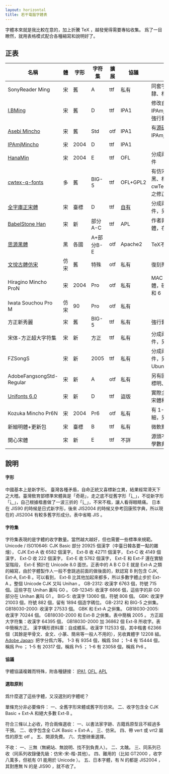 ```yaml
---
layout: horizontal
title: 若干電腦字體表
---
```

字體本來就是我比較在意的，加上折騰 TeX ，越發覺得需要專帖收集。
爲了一目瞭然，就用表格模式配合各種縮寫和說明好了。

## 正表

名稱 | 體 | 字形 | 字符集 | 擴展 | 協議 | 備註
-----|----|------|--------|-----|------|-----
SonyReader Ming | 宋 | 舊 | A | ttf | 私有 | 同套字體還有隸、楷、黑三體
[I.BMing](http://founder.acgvlyric.org/iu/doku.php/) | 宋 | 舊 | D| ttf | IPA1 | 修改自IPAmjMincho，強行舊字形
[Asebi Mincho](https://metasta.github.io/asebi/) | 宋 | 舊 | Std | otf | IPA1 | 有[源碼](https://github.com/metasta/asebi)，基於IPAmjMincho等
[IPAmjMincho](http://mojikiban.ipa.go.jp/) | 宋 | 2004 | D | ttf | IPA1 | |
[HanaMin](http://fonts.jp/hanazono/) | 宋 | 2004 | E | ttf | OFL | 分成兩個字體文件
[cwtex-q-fonts](https://code.google.com/p/cwtex-q-fonts/) | 多 | 舊 | BIG-5 | ttf | OFL+GPL2 | 有仿宋、宋、黑、楷、圓，cwTeX所附字體之修正
[全字庫正宋體](http://www.cns11643.gov.tw) | 宋 | 臺標 | D | ttf | [自有](http://www.cns11643.gov.tw/AIDB/copyright.do) | 分成兩個字體文件，另有楷體
[BabelStone Han](http://www.babelstone.co.uk/Fonts/Han.html) | 宋 | 新 | 部分A-C | ttf | APL | 作者興趣不在繁體，在二簡
[思源黑體](https://github.com/adobe-fonts/source-han-sans/) | 黑 | 各國 | A+部分B-E | otf | Apache2 | TeX不能直接用
[文悅古體仿宋](http://wytype.com/typeface/WyueGutiFangsong/) | 仿宋 | 舊 | 特殊 | otf | 私有 | 復刻聚珍仿宋
Hiragino Mincho ProN | 宋 | 2004 | Pro | otf | 私有 | MAC OS 字體，磅重有 3 和 6
Iwata Souchou Pro M | 仿宋 | 90 | Pro | otf | 私有 | |
方正新秀麗 | 宋 | 舊 | BIG-5 | ttf | 私有 | 強行舊字形
宋体-方正超大字符集 | 宋 | 新 | 方正 | ttf | 私有 | 分成兩個字體文件，另有楷體
FZSongS | 宋 | 新 | 2005 | ttf | 私有 | 分成兩個字體文件，另有楷體， Ubuntu 的字體
AdobeFangsongStd-Regular | 宋 | 新 | A | otf | 私有 | 另有國標宋、臺標明、楷、黑等
[Unifonts 6.0](http://okuc.net/SoftWare/UniFonts6.0.exe) | 宋 | 新 | D | ttf | 盜版 | 實際主要是中易宋體和華康明體
Kozuka Mincho Pr6N | 宋 | 2004 | Pr6 | otf | 私有 | 有 1-6 磅粗細，另有黑體
新細明體+更新包 | 宋 | 臺標 | B | ttf | 私有 | 微軟默認繁體
開心宋體 | 宋 | 新 | E | ttf | 不詳 | 源頭不明，在國學數典見到的

## 說明

#### 字形
中國基本上是新字形。
臺灣各種矛盾，自命正統又喜標新立異，結果經常滑天下之大稽。臺灣敎育部標準宋體眞是「奇葩」，走之底不從舊字形「⻍」，不從新字形「⻌」，自己根據楷書做了一波三折的「<font face="MingLiu">辶</font>」，不宋不楷，讓人看得眼睛痛。
日本在 JIS90 的時候是日式新字形，後來 JIS2004 的時候又參考回康煕字典，所以現在的 JIS2004 有較多舊字形成分。表中省略 JIS 。

#### 字符集
字符集表現的是字體的收字數量。當然越大越好，但也需要一些標準來規範。
Unicode / ISO10646: CJK Basic 部分 20925 個漢字（中臺日韓各要一點的雜燴）， CJK Ext-A 收 6582 個漢字， Ext-B 收 42711 個漢字， Ext-C 收 4149 個漢字， Ext-D 收 222 個漢字， Ext-E 收 5762 個漢字， Ext-E 和 Ext-F 還在實驗室階段， Ext-E 預計在 Unicode 8.0 面世。正表中的 A B C D E 就是 Ext-A 之類的縮寫，由於字體製作人一般不會跳過前面的做後面的，默認寫 B 則包含 CJK, Ext-A, Ext-B 。可以看到， Ext-B 比其他加起來都多，所以多數字體止步於 Ext-A 。整個 Unicode CJK 又叫 Unihan 。
GB-2312: 收漢字 6763 個，符號 715 個。這些字在 Unihan 裏叫 G0 。
GB-12345: 收漢字 6866 個，這些字的非 G0 部分在 Unihan 裏叫 G1 。
BIG-5: 收漢字 13060 個，符號 808 個。
GBK: 收漢字 21003 個，符號 882 個，留有 1894 個造字碼位。 GB-2312 和 BIG-5 之倂集。
GB18030-2000: 收漢字 27533 個。 GBK 和 Ext-A 之倂集。
GB18030-2005: 收漢字 70244 個。 GB18030-2000 和 Ext-B 之倂集。表中簡稱 2005 。
方正超大字符集：收漢字 64395 個， GB18030-2000 加 36862 個 Ext-B 所收字。表中簡稱方正。
漢字構形資料庫：自成體系，收漢字 112533 個，其中楷書 62366 個（其餘是甲骨文、金文、小篆、簡帛等一般人不用的），另收異體字 12208 組。<br>
[Adobe Japan](http://www.adobe.com/content/dam/Adobe/en/devnet/font/pdfs/5078.Adobe-Japan1-6.pdf): 把字分爲六等。 1-3 有 9354 個，稱爲 Std ； 1-4 有 15444 個，稱爲 Pro ； 1-5 有 20317 個，稱爲 Pr5 ； 1-6 有 23058 個，稱爲 Pr6 。

#### 協議
字體協議複雜而特殊，附各種鏈接： [IPA1](http://opensource.org/licenses/IPA), [OFL](http://scripts.sil.org/cms/scripts/page.php?site_id=nrsi&id=OFL_web), [APL](http://ftp.gnu.org/non-gnu/chinese-fonts-truetype/LICENSE)

#### 選取原則
爲什麼選了這些字體，又沒選別的字體呢？

單條充分非必要條件：
一、全舊字形宋體或舊字形仿宋。
二、收字包含全 CJK Basic + Ext-A 和絕大多數 Ext-B 。

符合三條以上必收，符合兩條選收：
一、以書法家字跡、古籍爲原型且不經過多干預。
二、收字包含全 CJK Basic + Ext-A 。
三、仿宋。
四、帶 vert 或 vrt2 屬性的原生 otf 。
五、開源免費。
六、完整磅重選擇。

不收：
一、三無（無網站、無說明、找不到負責人）。
二、太醜。
三、同系列已收（同系列收錄優先級：仿宋-宋-楷-其他）。
四、難用的（比如 GT2000 ，收字八萬多，但衹有 01 能用於 Unicode ）。
五、日本字體，有 N 的都是 JIS2004 ，其對應無 N 的是 JIS90 ，就不收了。